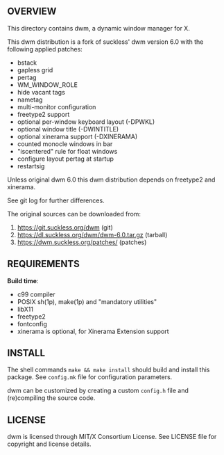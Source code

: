 OVERVIEW
--------
This directory contains dwm, a dynamic window manager for X.

This dwm distribution is a fork of suckless' dwm version 6.0 with the
following applied patches:
- bstack
- gapless grid
- pertag
- WM_WINDOW_ROLE
- hide vacant tags
- nametag
- multi-monitor configuration
- freetype2 support
- optional per-window keyboard layout (-DPWKL)
- optional window title (-DWINTITLE)
- optional xinerama support (-DXINERAMA)
- counted monocle windows in bar
- "iscentered" rule for float windows
- configure layout pertag at startup
- restartsig

Unless original dwm 6.0 this dwm distribution depends on freetype2 and
xinerama.

See git log for further differences.

The original sources can be downloaded from:
1. https://git.suckless.org/dwm                (git)
2. https://dl.suckless.org/dwm/dwm-6.0.tar.gz  (tarball)
3. https://dwm.suckless.org/patches/           (patches)


REQUIREMENTS
------------
**Build time**:
- c99 compiler
- POSIX sh(1p), make(1p) and "mandatory utilities"
- libX11
- freetype2
- fontconfig
- xinerama is optional, for Xinerama Extension support


INSTALL
-------
The shell commands `make && make install` should build and install
this package.  See `config.mk` file for configuration parameters.

dwm can be customized by creating a custom `config.h` file and
(re)compiling the source code.


LICENSE
-------
dwm is licensed through MIT/X Consortium License.
See LICENSE file for copyright and license details.
